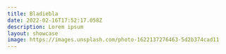 ```yaml
---
title: Bladiebla
date: 2022-02-16T17:52:17.058Z
description: Lorem ipsum
layout: showcase
image: https://images.unsplash.com/photo-1622137276463-5d2b374cad11
---
```

